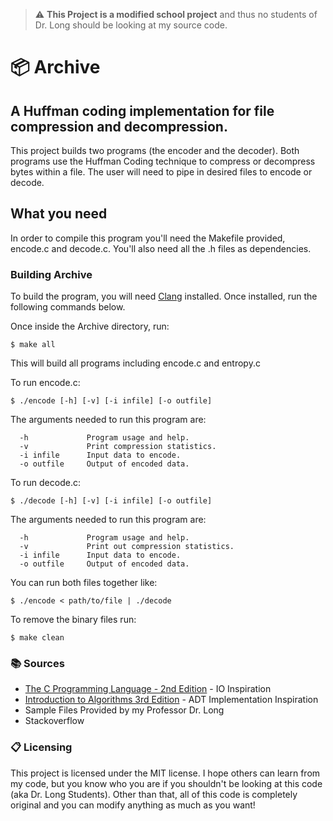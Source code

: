> :warning: **This Project is a modified school project** and thus no students of Dr. Long should be looking at my source code.

# 📦 Archive
## A Huffman coding implementation for file compression and decompression.

This project builds two programs (the encoder and the decoder). Both programs use the Huffman Coding technique to compress or decompress bytes within a file. The user will need to pipe in desired files to encode or decode.

## What you need

In order to compile this program you'll need the Makefile provided, encode.c and decode.c. You'll also need all the .h files as dependencies. 

### Building Archive

To build the program, you will need [Clang](https://askubuntu.com/a/1058535) installed. Once installed, run the following commands below. 

Once inside the Archive directory, run:

```
$ make all
```
This will build all programs including encode.c and entropy.c

To run encode.c:

```
$ ./encode [-h] [-v] [-i infile] [-o outfile]
```

The arguments needed to run this program are:

```
  -h             Program usage and help.
  -v             Print compression statistics.
  -i infile      Input data to encode.
  -o outfile     Output of encoded data.
```

To run decode.c:

```
$ ./decode [-h] [-v] [-i infile] [-o outfile]
```

The arguments needed to run this program are:

```
  -h             Program usage and help.
  -v             Print out compression statistics.
  -i infile      Input data to encode.
  -o outfile     Output of encoded data.
```

You can run both files together like:

```
$ ./encode < path/to/file | ./decode 
```

To remove the binary files run:

```
$ make clean
```

### 📚 Sources
* [The C Programming Language - 2nd Edition](https://drive.google.com/file/d/0BxImv9GQ06DcNjc1MTk0N2ItZmJmNC00YTM0LWFmN2UtMGQ4ZmE3Y2E1YzU4/view) - IO Inspiration 
* [Introduction to Algorithms 3rd Edition](https://github.com/RbkGh/Free-Algorithm-Books/blob/master/book/Introduction%20to%20Algorithms%20-%20Third%20Edition.pdf) - ADT Implementation Inspiration
* Sample Files Provided by my Professor Dr. Long
* Stackoverflow 

### 📋 Licensing
This project is licensed under the MIT license. I hope others can learn from my code, but you know who you are if you shouldn't be looking at this code (aka Dr. Long Students). Other than that, all of this code is completely original and you can modify anything as much as you want!

